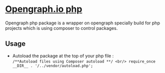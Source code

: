 # [Opengraph.io php](https://www.opengraph.io/)
Opengraph php package is a wrapper on opengraph specially build for php projects which is using composer to control packages.
## Usage 
* Autoload the package at the top of your php file : <br/>
        ```
        /**Autoload files using Composer autoload **/ <br/>
        require_once __DIR__ . '/../vendor/autoload.php'; 
        ```


